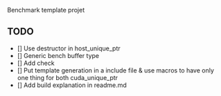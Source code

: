Benchmark template projet


## TODO

- [] Use destructor in host_unique_ptr
- [] Generic bench buffer type
- [] Add check
- [] Put template generation in a include file & use macros to have only one thing for both cuda_unique_ptr
- [] Add build explanation in readme.md